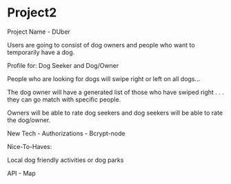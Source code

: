 # Project2
Project Name - DUber

Users are going to consist of dog owners and people who want to temporarily have a dog.

Profile for: Dog Seeker and Dog/Owner

People who are looking for dogs will swipe right or left on all dogs…

The dog owner will have a generated list of those who have swiped right . . . they can go match with specific people.

Owners will be able to rate dog seekers and dog seekers will be able to rate the dog/owner.

New Tech - Authorizations - Bcrypt-node

Nice-To-Haves:

Local dog friendly activities or dog parks

API - Map